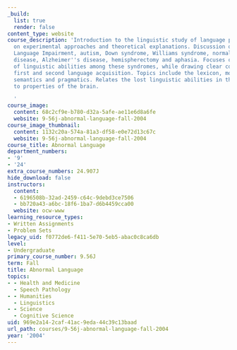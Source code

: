 ```yaml
---
_build:
  list: true
  render: false
content_type: website
course_description: 'Introduction to the linguistic study of language pathology, concentrating
  on experimental approaches and theoretical explanations. Discussion of Specific
  Language Impairment, autism, Down syndrome, Williams syndrome, normal aging, Parkinson''s
  disease, Alzheimer''s disease, hemispherectomy and aphasia. Focuses on the comparison
  of linguistic abilities among these syndromes, while drawing clear comparisons with
  first and second language acquisition. Topics include the lexicon, morphology, syntax,
  semantics and pragmatics. Relates the lost linguistic abilities in these syndromes
  to properties of the brain.

  '
course_image:
  content: 68c2cf9e-b780-d32a-5afe-ae11e6d8a6fe
  website: 9-56j-abnormal-language-fall-2004
course_image_thumbnail:
  content: 1132c20a-574a-81a3-df58-e0e72d13c67c
  website: 9-56j-abnormal-language-fall-2004
course_title: Abnormal Language
department_numbers:
- '9'
- '24'
extra_course_numbers: 24.907J
hide_download: false
instructors:
  content:
  - 6196508b-32ad-2459-c64c-9debd3ce7506
  - bb720a43-a6bc-18f6-1ba7-d6b4459cca00
  website: ocw-www
learning_resource_types:
- Written Assignments
- Problem Sets
legacy_uid: f0772de6-f411-5e70-5eb5-abac0c8ca6db
level:
- Undergraduate
primary_course_number: 9.56J
term: Fall
title: Abnormal Language
topics:
- - Health and Medicine
  - Speech Pathology
- - Humanities
  - Linguistics
- - Science
  - Cognitive Science
uid: 969e2a14-2caf-41ac-9eda-44c39c13baad
url_path: courses/9-56j-abnormal-language-fall-2004
year: '2004'
---
```

